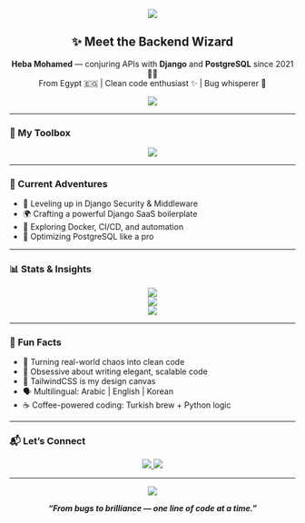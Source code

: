 <!-- 🌊 Animated Header -->
<p align="center">
  <img src="https://capsule-render.vercel.app/api?type=waving&color=0e8acf&height=200&section=header&text=Heba%20Mohamed&fontSize=45&fontAlignY=40&fontColor=ffffff&desc=Backend%20Developer%20|%20Django%20%7C%20PostgreSQL&descAlignY=60" />
</p>

<!-- 🧙‍♀️ Who Am I -->
<h2 align="center">✨ Meet the Backend Wizard</h2>

<p align="center">
  <strong>Heba Mohamed</strong> — conjuring APIs with <b>Django</b> and <b>PostgreSQL</b> since 2021 🐍🐘 <br>
  From Egypt 🇪🇬 | Clean code enthusiast ✨ | Bug whisperer 🐞
</p>

<p align="center">
  <img src="https://readme-typing-svg.demolab.com?font=Fira+Code&pause=1000&color=0E8ACF&center=true&vCenter=true&multiline=true&width=500&lines=Backend+Engineer+%F0%9F%92%BB;Django+Lover+%F0%9F%A7%A0;REST+API+Builder;PostgreSQL+Junkie;Open+Source+Dreamer" />
</p>

---

### 🧰 My Toolbox

<p align="center">
  <img src="https://skillicons.dev/icons?i=python,django,postgresql,html,css,tailwind,git,github,cpp,java" />
</p>

---

### 🚀 Current Adventures

- 🔐 Leveling up in Django Security & Middleware  
- 🌍 Crafting a powerful Django SaaS boilerplate  
- 🐳 Exploring Docker, CI/CD, and automation  
- 🔎 Optimizing PostgreSQL like a pro

---

### 📊 Stats & Insights

<p align="center">
  <img src="https://github-readme-stats.vercel.app/api?username=heba-mohamed&show_icons=true&theme=tokyonight&hide_border=true&hide=prs" />
  <br />
  <img src="https://github-readme-streak-stats.herokuapp.com?user=heba-mohamed&theme=tokyonight&hide_border=true" />
  <br />
  <img src="https://github-readme-stats.vercel.app/api/top-langs/?username=heba-mohamed&layout=compact&theme=tokyonight&hide_border=true" />
</p>

---

### 🌟 Fun Facts

- 🧠 Turning real-world chaos into clean code
- 🎯 Obsessive about writing elegant, scalable code
- 🎨 TailwindCSS is my design canvas
- 🗣 Multilingual: Arabic | English | Korean
- ☕ Coffee-powered coding: Turkish brew + Python logic

---

### 📬 Let’s Connect

<p align="center">
  <a href="mailto:heba.mohamed@btu.edu.eg">
    <img src="https://img.shields.io/badge/Email-EA4335?style=for-the-badge&logo=gmail&logoColor=white" />
  </a>
  <a href="https://linkedin.com/in/heba-mohamed-a60b42334" target="_blank">
    <img src="https://img.shields.io/badge/LinkedIn-0077B5?style=for-the-badge&logo=linkedin&logoColor=white" />
  </a>
</p>

---

<!-- 🔚 Footer -->
<p align="center">
  <img src="https://capsule-render.vercel.app/api?type=waving&color=0e8acf&height=120&section=footer"/>
</p>

<p align="center">
  <b><i>“From bugs to brilliance — one line of code at a time.”</i></b>
</p>
